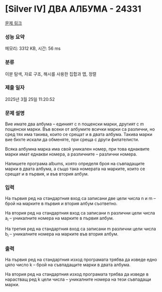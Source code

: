 # [Silver IV] ДВА АЛБУМА - 24331 

[문제 링크](https://www.acmicpc.net/problem/24331) 

### 성능 요약

메모리: 3312 KB, 시간: 56 ms

### 분류

이분 탐색, 자료 구조, 해시를 사용한 집합과 맵, 정렬

### 제출 일자

2025년 3월 25일 11:20:52

### 문제 설명

<p>Вие имате два албума – единият с n пощенски марки, другият с m пощенски марки. Във всеки от албумите всички марки са различни, но сред тях има такива, които се срещат и в двата албума. Такива марки вие бихте искали да обменяте, при среща с други филателисти.</p>

<p>Всяка албумна марка има свой уникален номер, при това еднаквите марки имат еднакви номера, а различните – различни номера.</p>

<p>Напишете програма albums, която определя броя на съвпадащите марки в двата албума, а също така номерата на марките, които се срещат и в първия, и във втория албум.</p>

### 입력 

 <p>На първия ред на стандартния вход са записани две цели числа n и m – брой на марките в първия и втория албум съответно.</p>

<p>На втория ред на стандартния вход са записани n различни цели числа a<sub>i</sub> – уникалните номера на марките в първия албум.</p>

<p>На третия ред на стандартния вход са записани m различни цели числа b<sub>i</sub> – уникалните номера на марките във втория албум.</p>

### 출력 

 <p>На първия ред на стандартния изход програмата трябва да изведе едно цяло число k – брой на съвпадащите марки в двата албума.</p>

<p>На втория ред на стандартния изход програмата трябва да изведе в нарастващ ред k цели числа – уникалните номера на тези съвпадащи марки.</p>

